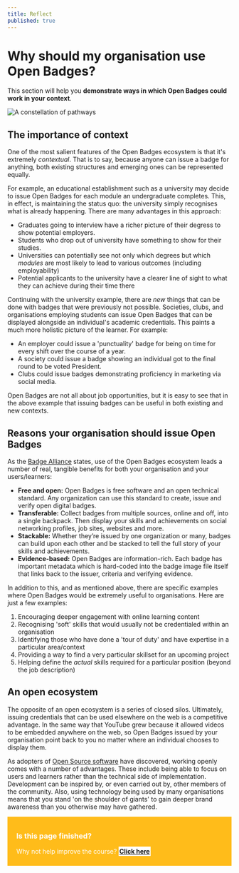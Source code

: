 ```yaml
---
title: Reflect
published: true
---
```


# Why should my organisation use Open Badges?

This section will help you **demonstrate ways in which Open Badges could work in your context**.

<img src="{{ site.baseurl }}/img/visual-thinkery/constellation-pathways.png" alt="A constellation of pathways"></a></p>

## The importance of context
One of the most salient features of the Open Badges ecosystem is that it's extremely *contextual*. That is to say, because anyone can issue a badge for anything, both existing structures and emerging ones can be represented equally.

For example, an educational establishment such as a university may decide to issue Open Badges for each module an undergraduate completes. This, in effect, is maintaining the status quo: the university simply recognises what is already happening. There are many advantages in this approach:

* Graduates going to interview have a richer picture of their degress to show potential employers.
* Students who drop out of university have something to show for their studies.
* Universities can potentially see not only which degrees but which *modules* are most likely to lead to various outcomes (including employability)
* Potential applicants to the university have a clearer line of sight to what they can achieve during their time there

Continuing with the university example, there are *new* things that can be done with badges that were previously not possible. Societies, clubs, and organisations employing students can issue Open Badges that can be displayed alongside an individual's academic credentials. This paints a much more holistic picture of the learner. For example:

* An employer could issue a 'punctuality' badge for being on time for every shift over the course of a year.
* A society could issue a badge showing an individual got to the final round to be voted President.
* Clubs could issue badges demonstrating proficiency in marketing via social media.

Open Badges are not all about job opportunities, but it is easy to see that in the above example that issuing badges can be useful in both existing and new contexts.


## Reasons your organisation should issue Open Badges

As the [Badge Alliance](http://www.badgealliance.org/why-badges/) states, use of the Open Badges ecosystem leads a number of real, tangible benefits for both your organisation and your users/learners:

* **Free and open:** Open Badges is free software and an open technical standard. Any organization can use this standard to create, issue and verify open digital badges.
* **Transferable:** Collect badges from multiple sources, online and off, into a single backpack. Then display your skills and achievements on social networking profiles, job sites, websites and more.
* **Stackable:** Whether they’re issued by one organization or many, badges can build upon each other and be stacked to tell the full story of your skills and achievements.
* **Evidence-based:** Open Badges are information-rich. Each badge has important metadata which is hard-coded into the badge image file itself that links back to the issuer, criteria and verifying evidence.
 
In addition to this, and as mentioned above, there are specific examples where Open Badges would be extremely useful to organisations. Here are just a few examples:

1. Encouraging deeper engagement with online learning content
2. Recognising 'soft' skills that would usually not be credentialed within an organisation
3. Identifying those who have done a 'tour of duty' and have expertise in a particular area/context
4. Providing a way to find a very particular skillset for an upcoming project
5. Helping define the *actual* skills required for a particular position (beyond the job description)

## An open ecosystem
The opposite of an open ecosystem is a series of closed silos. Ultimately, issuing credentials that can be used elsewhere on the web is a competitive advantage. In the same way that YouTube grew because it allowed videos to be embedded anywhere on the web, so Open Badges issued by your organisation point back to you no matter where an individual chooses to display them.

As adopters of [Open Source software](https://en.wikipedia.org/wiki/Open-source_software) have discovered, working openly comes with a number of advantages. These include being able to focus on users and learners rather than the technical side of implementation. Development can be inspired by, or even carried out by, other members of the community. Also, using technology being used by many organisations means that you stand 'on the shoulder of giants' to gain deeper brand awareness than you otherwise may have gathered.


<div style="background:#FFBC1A; padding:10px; padding-left:20px; color:white;">
<h3>Is this page finished?</h3>
<p>Why not help improve the course? <strong><a style="background:white; padding:2px;" href="https://github.com/thinkoutloudclub/badge-course/wiki/Help-improve-the-Open-Badges-101-course">Click here</a></strong></p>
</div>
